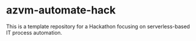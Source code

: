 # azvm-automate-hack
This is a template repository for a Hackathon focusing on serverless-based IT process automation.
